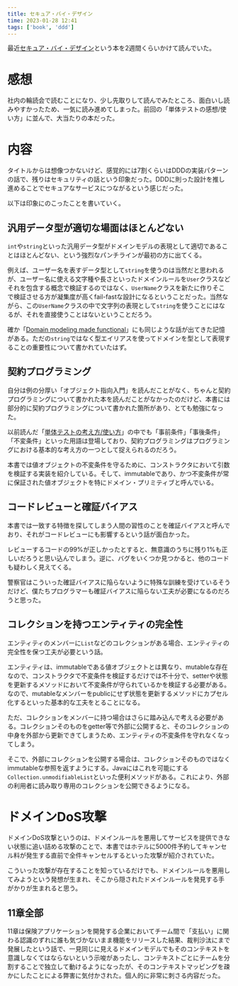 ```yaml
---
title: セキュア・バイ・デザイン
time: 2023-01-28 12:41
tags: ['book', 'ddd']
---
```


最近[セキュア・バイ・デザイン](https://book.mynavi.jp/ec/products/detail/id=124056)という本を2週間くらいかけて読んでいた。

# 感想
社内の輪読会で読むことになり、少し先取りして読んでみたところ、面白いし読みやすかったため、一気に読み進めてしまった。前回の「単体テストの感想/使い方」に並んで、大当たりの本だった。

# 内容
タイトルからは想像つかないけど、感覚的には7割くらいはDDDの実装パターンの話で、残りはセキュリティの話という印象だった。DDDに則った設計を推し進めることでセキュアなサービスにつながるという感じだった。

以下は印象にのこったことを書いていく。

## 汎用データ型が適切な場面はほとんどない
`int`や`string`といった汎用データ型がドメインモデルの表現として適切であることはほとんどない、という強烈なパンチラインが最初の方に出てくる。

例えば、ユーザー名を表すデータ型として`string`を使うのは当然だと思われるが、ユーザー名に使える文字種や長さといったドメインルールを`User`クラスなどそれを包含する概念で検証するのではなく、`UserName`クラスを新たに作りそこで検証させる方が凝集度が高くfail-fastな設計になるということだった。当然ながら、この`UserName`クラスの中で文字列の表現として`string`を使うことにはなるが、それを直接使うことはないということだろう。

確か「[Domain modeling made functional](/491/)」にも同じような話が出てきた記憶がある。ただの`string`ではなく型エイリアスを使ってドメインを型として表現することの重要性について書かれていたはず。

## 契約プログラミング
自分は例の分厚い「オブジェクト指向入門」を読んだことがなく、ちゃんと契約プログラミングについて書かれた本を読んだことがなかったのだけど、本書には部分的に契約プログラミングについて書かれた箇所があり、とても勉強になった。

以前読んだ「[単体テストの考え方/使い方](/498/)」の中でも「事前条件」「事後条件」「不変条件」といった用語は登場しており、契約プログラミングはプログラミングにおける基本的な考え方の一つとして捉えられるのだろう。

本書では値オブジェクトの不変条件を守るために、コンストラクタにおいて引数を検証する実装を紹介している。そして、immutableであり、かつ不変条件が常に保証された値オブジェクトを特にドメイン・プリミティブと呼んでいる。

## コードレビューと確証バイアス
本書では一致する特徴を探してしまう人間の習性のことを確証バイアスと呼んでおり、それがコードレビューにも影響するという話が面白かった。

レビューするコードの99%が正しかったとすると、無意識のうちに残り1%も正しいだろうと思い込んでしまう。逆に、バグをいくつか見つかると、他のコードも疑わしく見えてくる。

警察官はこういった確証バイアスに陥らないように特殊な訓練を受けているそうだけど、僕たちプログラマーも確証バイアスに陥らない工夫が必要になるのだろうと思った。

## コレクションを持つエンティティの完全性
エンティティのメンバーに`List`などのコレクションがある場合、エンティティの完全性を保つ工夫が必要という話。

エンティティは、immutableである値オブジェクトとは異なり、mutableな存在なので、コンストラクタで不変条件を検証するだけでは不十分で、setterや状態を更新するメソッドにおいて不変条件が守られているかを検証する必要がある。なので、mutableなメンバーをpublicにせず状態を更新するメソッドにカプセル化するといった基本的な工夫をとることになる。

ただ、コレクションをメンバーに持つ場合はさらに踏み込んで考える必要がある。コレクションそのものをgetter等で外部に公開すると、そのコレクションの中身を外部から更新できてしまうため、エンティティの不変条件を守れなくなってしまう。

そこで、外部にコレクションを公開する場合は、コレクションそのものではなくimmutableな参照を返すようにする。Javaにはこれを可能にする`Collection.unmodifiableList`といった便利メソッドがある。これにより、外部の利用者に読み取り専用のコレクションを公開できるようになる。

# ドメインDoS攻撃
ドメインDoS攻撃というのは、ドメインルールを悪用してサービスを提供できない状態に追い詰める攻撃のことで、本書ではホテルに5000件予約してキャンセル料が発生する直前で全件キャンセルするといった攻撃が紹介されていた。

こういった攻撃が存在することを知っているだけでも、ドメインルールを悪用してみようという発想が生まれ、そこから隠されたドメインルールを発見する手がかりが生まれると思う。

## 11章全部
11章は保険アプリケーションを開発する企業においてチーム間で「支払い」に関わる認識のずれに誰も気づかないまま機能をリリースした結果、裁判沙汰にまで発展したという話で、一見同じに見えるドメインモデルでもそのコンテキストを意識しなくてはならないという示唆があったし、コンテキストごとにチームを分割することで独立して動けるようになったが、そのコンテキストマッピングを疎かにしたことによる弊害に気付かされた。個人的に非常に刺さる内容だった。
